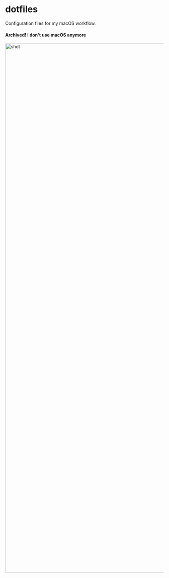 # dotfiles

Configuration files for my macOS workflow.

#### Archived! I don't use macOS anymore

<img width="1680" alt="shot" src="https://user-images.githubusercontent.com/58704551/139570657-33307d28-ab3d-44e1-b285-2be76b9c50d5.png">
